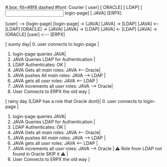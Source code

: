 #.box: fill=#8f8 dashed
#font: Courier
[<actor> user]
[<database> ORACLE]
[<database> LDAP]
[<input> login-page]
[<sender> JAVA]
[ERPX]

[user] --> [login-page]
[login-page] -> [JAVA]
[JAVA] -> [LDAP]
[JAVA] <-- [LDAP]
[ORACLE] -> [JAVA]
[JAVA] -> [LDAP]
[JAVA] <- [LDAP]
[JAVA] -> [ORACLE]
[user] <:-- [ERPX]

[ sunny day|
0. user connects to login-page |
1. login-page queries JAVA|
2. JAVA Queries LDAP for Authentication |
3. LDAP Authenticates: OK |
4. JAVA Gets all *main* roles: JAVA <-- Oracle|
5. JAVA pushes All *main* roles: JAVA --> LDAP |
6. JAVA gets all *user* roles: JAVA <-- LDAP |
7. JAVA increments all *user* roles: JAVA --> Oracle|
8. User Connects to ERPX the old way
]

[ rainy day (LDAP has a role that Oracle dont)|
0. user connects to login-page |
1. login-page queries JAVA|
2. JAVA Queries LDAP for Authentication |
3. LDAP Authenticates: OK |
4. JAVA Gets all *main* roles: JAVA <-- Oracle|
5. JAVA pushes All *main* roles: JAVA --> LDAP |
6. JAVA gets all *user* roles: JAVA <-- LDAP |
7. JAVA increments all *user* roles: JAVA --> Oracle |
⚠️ Role from LDAP not found in Oracle SKIP it ⚠️ |
8. User Connects to ERPX the old way
]